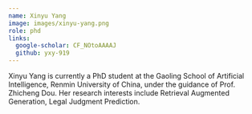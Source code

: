 ```yaml
---
name: Xinyu Yang
image: images/xinyu-yang.png
role: phd
links:
  google-scholar: CF_NOtoAAAAJ
  github: yxy-919
---
```


Xinyu Yang is currently a PhD student at the Gaoling School of Artificial Intelligence, Renmin University of China, under the guidance of Prof. Zhicheng Dou. Her research interests include Retrieval Augmented Generation, Legal Judgment Prediction.